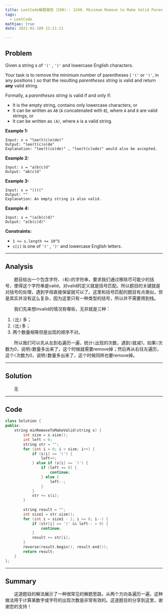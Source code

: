 ```yaml
---
title: LeetCode解题报告（298)-- 1249. Minimum Remove to Make Valid Parentheses
tags:
  - LeetCode
mathjax: true
date: 2021-02-189 21:21:11

---
```


## Problem

Given a string s of `'('` , `')'` and lowercase English characters. 

Your task is to remove the minimum number of parentheses ( `'('` or `')'`, in any positions ) so that the resulting *parentheses string* is valid and return **any** valid string.

Formally, a *parentheses string* is valid if and only if:

- It is the empty string, contains only lowercase characters, or
- It can be written as `AB` (`A` concatenated with `B`), where `A` and `B` are valid strings, or
- It can be written as `(A)`, where `A` is a valid string.

<!-- more -->

**Example 1:**

```
Input: s = "lee(t(c)o)de)"
Output: "lee(t(c)o)de"
Explanation: "lee(t(co)de)" , "lee(t(c)ode)" would also be accepted.
```

**Example 2:**

```
Input: s = "a)b(c)d"
Output: "ab(c)d"
```

**Example 3:**

```
Input: s = "))(("
Output: ""
Explanation: An empty string is also valid.
```

**Example 4:**

```
Input: s = "(a(b(c)d)"
Output: "a(b(c)d)"
```

**Constraints:**

- `1 <= s.length <= 10^5`
- `s[i]` is one of  `'('` , `')'` and lowercase English letters`.`

------

## Analysis

&emsp;&emsp;题目给出一个包含字符、`(`和`)`的字符串，要求我们通过移除尽可能少的括号，使得这个字符串是valid，对valid的定义就是括号匹配。所以题目的关键就是对括号的处理，遇到字母直接保留就可以了。这里和括号匹配的题目有点类似，但是其实并没有这么复杂，因为这里只有一种类型的括号，所以并不需要用到栈。

&emsp;&emsp;我们先来想invalid的情况有哪些，无非就是三种：

1. `(`比`)` 多；
2. `)`比`(`多；
3. 两个数量相等但是出现的顺序不对。

&emsp;&emsp;所以我们可以先从左到右遍历一遍，统计`(`出现的次数，遇到`)`就减1，如果`(`次数为0，说明`)`数量多出来了，这个时候就需要remove掉；然后再从右往左遍历，这个`(`次数为0，说明`(`数量多出来了，这个时候同样也要remove掉。

------

## Solution

&emsp;&emsp;无

------

## Code

```c++
class Solution {
public:
    string minRemoveToMakeValid(string s) {
        int size = s.size();
        int left = 0;
        string str = "";
        for (int i = 0; i < size; i++) {
            if (s[i] == '(') {
                left++;
            } else if (s[i] == ')') {
                if (left == 0) {
                    continue;
                } else {
                    left--;
                }
            }
            str += s[i];
        }
        
        string result = "";
        int size1 = str.size();
        for (int i = size1 - 1; i >= 0; i--) {
            if (str[i] == '(' && left-- > 0) {
                continue;
            }
            result += str[i];
        }
        reverse(result.begin(), result.end());
        return result;
    }
};
```

------

## Summary

&emsp;&emsp;这道题目的解法展示了一种很常见的解题思路，从两个方向各遍历一遍，这种做法用于计算某数字或字符的出现次数是非常有效的。这道题目的分享到这里，谢谢您的支持！
